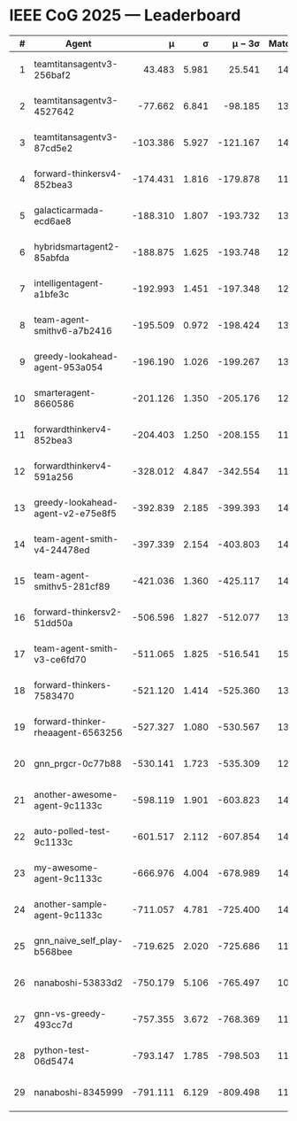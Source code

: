 # IEEE CoG 2025 — Leaderboard

| # | Agent | μ | σ | μ − 3σ | Matches | Updated |
|---:|---|---:|---:|---:|---:|---|
| 1 | teamtitansagentv3-256baf2 | 43.483 | 5.981 | 25.541 | 14418 | 2025-08-22 06:14 |
| 2 | teamtitansagentv3-4527642 | -77.662 | 6.841 | -98.185 | 13712 | 2025-08-22 06:14 |
| 3 | teamtitansagentv3-87cd5e2 | -103.386 | 5.927 | -121.167 | 14806 | 2025-08-22 06:14 |
| 4 | forward-thinkersv4-852bea3 | -174.431 | 1.816 | -179.878 | 11312 | 2025-08-22 06:14 |
| 5 | galacticarmada-ecd6ae8 | -188.310 | 1.807 | -193.732 | 13440 | 2025-08-22 06:14 |
| 6 | hybridsmartagent2-85abfda | -188.875 | 1.625 | -193.748 | 12493 | 2025-08-22 06:14 |
| 7 | intelligentagent-a1bfe3c | -192.993 | 1.451 | -197.348 | 12049 | 2025-08-22 06:14 |
| 8 | team-agent-smithv6-a7b2416 | -195.509 | 0.972 | -198.424 | 13780 | 2025-08-22 06:14 |
| 9 | greedy-lookahead-agent-953a054 | -196.190 | 1.026 | -199.267 | 13534 | 2025-08-22 06:14 |
| 10 | smarteragent-8660586 | -201.126 | 1.350 | -205.176 | 12031 | 2025-08-22 06:14 |
| 11 | forwardthinkerv4-852bea3 | -204.403 | 1.250 | -208.155 | 11481 | 2025-08-22 06:14 |
| 12 | forwardthinkerv4-591a256 | -328.012 | 4.847 | -342.554 | 11752 | 2025-08-22 06:14 |
| 13 | greedy-lookahead-agent-v2-e75e8f5 | -392.839 | 2.185 | -399.393 | 14014 | 2025-08-22 06:14 |
| 14 | team-agent-smith-v4-24478ed | -397.339 | 2.154 | -403.803 | 14562 | 2025-08-22 06:14 |
| 15 | team-agent-smithv5-281cf89 | -421.036 | 1.360 | -425.117 | 14140 | 2025-08-22 06:14 |
| 16 | forward-thinkersv2-51dd50a | -506.596 | 1.827 | -512.077 | 13808 | 2025-08-22 06:14 |
| 17 | team-agent-smith-v3-ce6fd70 | -511.065 | 1.825 | -516.541 | 15242 | 2025-08-22 06:14 |
| 18 | forward-thinkers-7583470 | -521.120 | 1.414 | -525.360 | 13200 | 2025-08-22 06:14 |
| 19 | forward-thinker-rheaagent-6563256 | -527.327 | 1.080 | -530.567 | 13668 | 2025-08-22 06:14 |
| 20 | gnn_prgcr-0c77b88 | -530.141 | 1.723 | -535.309 | 12690 | 2025-08-22 06:14 |
| 21 | another-awesome-agent-9c1133c | -598.119 | 1.901 | -603.823 | 14900 | 2025-08-22 06:14 |
| 22 | auto-polled-test-9c1133c | -601.517 | 2.112 | -607.854 | 14100 | 2025-08-22 06:14 |
| 23 | my-awesome-agent-9c1133c | -666.976 | 4.004 | -678.989 | 14280 | 2025-08-22 06:14 |
| 24 | another-sample-agent-9c1133c | -711.057 | 4.781 | -725.400 | 14100 | 2025-08-22 06:14 |
| 25 | gnn_naive_self_play-b568bee | -719.625 | 2.020 | -725.686 | 11140 | 2025-08-22 06:14 |
| 26 | nanaboshi-53833d2 | -750.179 | 5.106 | -765.497 | 10840 | 2025-08-22 06:14 |
| 27 | gnn-vs-greedy-493cc7d | -757.355 | 3.672 | -768.369 | 11540 | 2025-08-22 06:14 |
| 28 | python-test-06d5474 | -793.147 | 1.785 | -798.503 | 11640 | 2025-08-22 06:14 |
| 29 | nanaboshi-8345999 | -791.111 | 6.129 | -809.498 | 11810 | 2025-08-22 06:14 |
